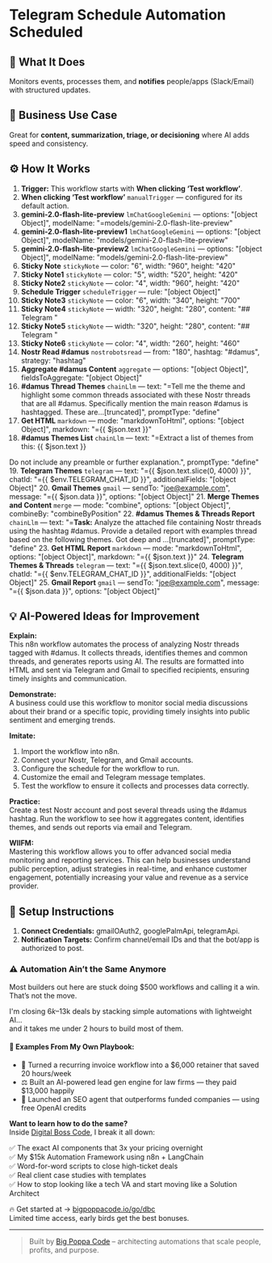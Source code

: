 # Telegram Schedule Automation Scheduled
## 🚀 What It Does
Monitors events, processes them, and **notifies** people/apps (Slack/Email) with structured updates.

## 💼 Business Use Case
Great for **content, summarization, triage, or decisioning** where AI adds speed and consistency.

## ⚙️ How It Works
1. **Trigger:** This workflow starts with **When clicking ‘Test workflow’**.
2. **When clicking ‘Test workflow’** `manualTrigger` — configured for its default action.
3. **gemini-2.0-flash-lite-preview** `lmChatGoogleGemini` — options: "[object Object]", modelName: "=models/gemini-2.0-flash-lite-preview"
4. **gemini-2.0-flash-lite-preview1** `lmChatGoogleGemini` — options: "[object Object]", modelName: "models/gemini-2.0-flash-lite-preview"
5. **gemini-2.0-flash-lite-preview2** `lmChatGoogleGemini` — options: "[object Object]", modelName: "models/gemini-2.0-flash-lite-preview"
6. **Sticky Note** `stickyNote` — color: "6", width: "960", height: "420"
7. **Sticky Note1** `stickyNote` — color: "5", width: "520", height: "420"
8. **Sticky Note2** `stickyNote` — color: "4", width: "960", height: "420"
9. **Schedule Trigger** `scheduleTrigger` — rule: "[object Object]"
10. **Sticky Note3** `stickyNote` — color: "6", width: "340", height: "700"
11. **Sticky Note4** `stickyNote` — width: "320", height: "280", content: "## Telegram 
"
12. **Sticky Note5** `stickyNote` — width: "320", height: "280", content: "## Telegram 
"
13. **Sticky Note6** `stickyNote` — color: "4", width: "260", height: "460"
14. **Nostr Read #damus** `nostrobotsread` — from: "180", hashtag: "#damus", strategy: "hashtag"
15. **Aggregate #damus Content** `aggregate` — options: "[object Object]", fieldsToAggregate: "[object Object]"
16. **#damus Thread Themes** `chainLlm` — text: "=Tell me the theme and highlight some common threads associated with these Nostr threads that are all #damus.  Specifically mention the main reason #damus is hashtagged.  These are…[truncated]", promptType: "define"
17. **Get HTML** `markdown` — mode: "markdownToHtml", options: "[object Object]", markdown: "={{ $json.text }}"
18. **#damus Themes List** `chainLlm` — text: "=Extract a list of themes from this: {{ $json.text }}

Do not include any preamble or further explanation.", promptType: "define"
19. **Telegram Themes** `telegram` — text: "={{ $json.text.slice(0, 4000) }}", chatId: "={{ $env.TELEGRAM_CHAT_ID }}", additionalFields: "[object Object]"
20. **Gmail Themes** `gmail` — sendTo: "joe@example.com", message: "={{ $json.data }}", options: "[object Object]"
21. **Merge Themes and Content** `merge` — mode: "combine", options: "[object Object]", combineBy: "combineByPosition"
22. **#damus Themes & Threads Report** `chainLlm` — text: "=**Task:** Analyze the attached file containing Nostr threads using the hashtag #damus. Provide a detailed report with examples thread based on the following themes.  Got deep and …[truncated]", promptType: "define"
23. **Get HTML Report** `markdown` — mode: "markdownToHtml", options: "[object Object]", markdown: "={{ $json.text }}"
24. **Telegram Themes & Threads** `telegram` — text: "={{ $json.text.slice(0, 4000) }}", chatId: "={{ $env.TELEGRAM_CHAT_ID }}", additionalFields: "[object Object]"
25. **Gmail Report** `gmail` — sendTo: "joe@example.com", message: "={{ $json.data }}", options: "[object Object]"

## 💡 AI-Powered Ideas for Improvement
**Explain:**  
This n8n workflow automates the process of analyzing Nostr threads tagged with #damus. It collects threads, identifies themes and common threads, and generates reports using AI. The results are formatted into HTML and sent via Telegram and Gmail to specified recipients, ensuring timely insights and communication.

**Demonstrate:**  
A business could use this workflow to monitor social media discussions about their brand or a specific topic, providing timely insights into public sentiment and emerging trends.

**Imitate:**  
1. Import the workflow into n8n.  
2. Connect your Nostr, Telegram, and Gmail accounts.  
3. Configure the schedule for the workflow to run.  
4. Customize the email and Telegram message templates.  
5. Test the workflow to ensure it collects and processes data correctly.

**Practice:**  
Create a test Nostr account and post several threads using the #damus hashtag. Run the workflow to see how it aggregates content, identifies themes, and sends out reports via email and Telegram.

**WIIFM:**  
Mastering this workflow allows you to offer advanced social media monitoring and reporting services. This can help businesses understand public perception, adjust strategies in real-time, and enhance customer engagement, potentially increasing your value and revenue as a service provider.

## 🔧 Setup Instructions
1. **Connect Credentials:** gmailOAuth2, googlePalmApi, telegramApi.
2. **Notification Targets:** Confirm channel/email IDs and that the bot/app is authorized to post.

### ⚠️ Automation Ain’t the Same Anymore

Most builders out here are stuck doing $500 workflows and calling it a win.  
That’s not the move.  

I'm closing $6k–$13k deals by stacking simple automations with lightweight AI...  
and it takes me under 2 hours to build most of them.

#### 🧠 Examples From My Own Playbook:
- 🔁 Turned a recurring invoice workflow into a $6,000 retainer that saved 20 hours/week  
- ⚖️ Built an AI-powered lead gen engine for law firms — they paid $13,000 happily  
- 🚀 Launched an SEO agent that outperforms funded companies — using free OpenAI credits  

**Want to learn how to do the same?**  
Inside [Digital Boss Code](https://bigpoppacode.io/go/dbc), I break it all down:

✅ The exact AI components that 3x your pricing overnight  
✅ My $15k Automation Framework using n8n + LangChain  
✅ Word-for-word scripts to close high-ticket deals  
✅ Real client case studies with templates  
✅ How to stop looking like a tech VA and start moving like a Solution Architect  

🔥 Get started at → [bigpoppacode.io/go/dbc](https://bigpoppacode.io/go/dbc)  
Limited time access, early birds get the best bonuses.

---
> Built by [Big Poppa Code](https://bigpoppacode.io) – architecting automations that scale people, profits, and purpose.

